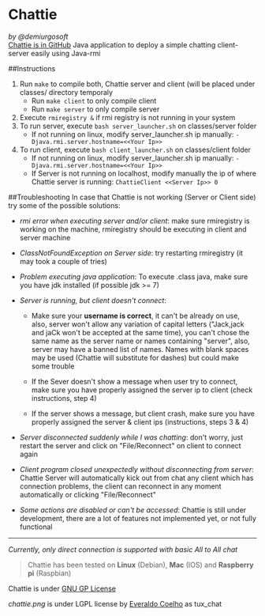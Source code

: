 Chattie
=======
_by @demiurgosoft_    
[Chattie is in GitHub](https://github.com/demiurgosoft/chattie)
Java application to deploy a simple chatting client-server easily using Java-rmi

##Instructions
1. Run `make` to compile both, Chattie server and client (will be placed under classes/ directory temporaly
	* Run `make client` to only compile client
	* Run `make server` to only compile server
2. Execute `rmiregistry &` if rmi registry is not running in your system
3. To run server, execute `bash server_launcher.sh` on classes/server folder
	* If not running on linux, modify server_launcher.sh ip manually: `-Djava.rmi.server.hostname=<<Your Ip>>`
4. To run client, execute `bash client_launcher.sh` on classes/client folder
	* If not running on linux, modify server_launcher.sh ip manually: `-Djava.rmi.server.hostname=<<Your Ip>>`
	* If Server is not running on localhost, modify manually the ip of where Chattie server is running: `ChattieClient <<Server Ip>> 0`

##Troubleshooting
In case that Chattie is not working (Server or Client side) try some of the possible solutions:

* _rmi error when executing server and/or client_: make sure rmiregistry is working on the machine, rmiregistry should be executing in client and server machine

* _ClassNotFoundException on Server side_: try restarting rmiregistry (it may took a couple of tries)

* _Problem executing java application_: To execute .class java, make sure you have jdk installed (if possible jdk >= 7)

* _Server is running, but client doesn't connect_:
	
	* Make sure your **username is correct**, it can't be already on use, also, server won't allow any variation of capital letters ("Jack,jack and jaCk won't be accepted at the same time), you can't chose the same name as the server name or names containing "server", also, server may have a banned list of names. Names with blank spaces may be used (Chattie will substitute for dashes) but could make some trouble
	
	* If the Sever doesn't show a message when user try to connect, make sure you have properly assigned the server ip to client (check instructions, step 4)
	
	* If the server shows a message, but client crash, make sure you have properly assigned the server & client ips (instructions, steps 3 & 4)

* _Server disconnected suddenly while I was chatting_: don't worry, just restart the server and click on "File/Reconnect" on client to connect again

* _Client program closed unexpectedly without disconnecting from server_: Chattie Server will automatically kick out from chat any client which has connection problems, the client can reconnect in any moment automatically or clicking "File/Reconnect"

* _Some actions are disabled or can't be accessed_: Chattie is still under development, there are a lot of features not implemented yet, or not fully functional

-----------------------

_Currently, only direct connection is supported with basic All to All chat_

>Chattie has been tested on **Linux** (Debian), **Mac** (IOS) and **Raspberry pi** (Raspbian)

Chattie is under [GNU GP License](https://github.com/demiurgosoft/chattie/blob/master/LICENSE)

_chattie.png_ is under LGPL license by [Everaldo Coelho](http://icones.pro/es/pinguino-tux-chat-2-imagen-png.html) as tux_chat
